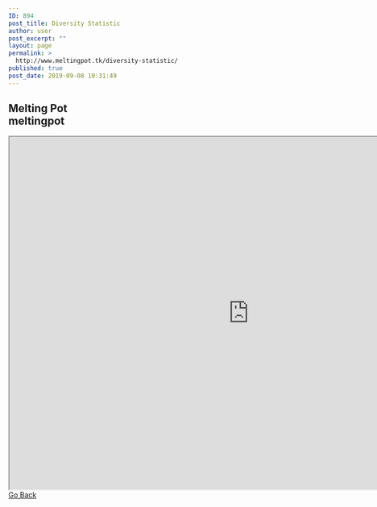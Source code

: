 ```yaml
---
ID: 894
post_title: Diversity Statistic
author: user
post_excerpt: ""
layout: page
permalink: >
  http://www.meltingpot.tk/diversity-statistic/
published: true
post_date: 2019-09-08 10:31:49
---
```

<h2>Melting Pot<br>
meltingpot</h2>		
		<iframe width="950" height="700" src="https://prezi.com/view/XVVX32PtY5OcFg1z2zAJ/embed" webkitallowfullscreen="1" mozallowfullscreen="1" allowfullscreen="1"></iframe>		
			<a href="https://www.meltingpot.tk" role="button">
						Go Back
					</a>